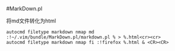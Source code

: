 #MarkDown.pl

将md文件转化为html
```vim
autocmd filetype markdown nmap md :!~/.vim/bundle/MarkDown.pl/markdown.pl % > %.html<cr><cr>
autocmd filetype markdown nmap fi :!firefox %.html & <CR><CR>
```

